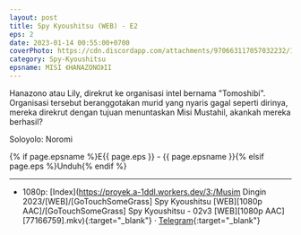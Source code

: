 ```yaml
---
layout: post
title: Spy Kyoushitsu (WEB) - E2
eps: 2
date: 2023-01-14 00:55:00+0700
coverPhoto: https://cdn.discordapp.com/attachments/970663117057032232/1063515390065508352/mpv-shot0187.jpg
category: Spy-Kyoushitsu
epsname: MISI 《HANAZONO》II
---
```


Hanazono atau Lily, direkrut ke organisasi intel bernama "Tomoshibi". Organisasi tersebut beranggotakan murid yang nyaris gagal seperti dirinya, mereka direkrut dengan tujuan menuntaskan Misi Mustahil, akankah mereka berhasil?

Soloyolo: Noromi

{% if page.epsname %}E{{ page.eps }} - {{ page.epsname }}{% elsif page.eps %}Unduh{% endif %}

---
- 1080p: [Index](https://proyek.a-1ddl.workers.dev/3:/Musim Dingin 2023/[WEB]/[GoTouchSomeGrass] Spy Kyoushitsu [WEB][1080p AAC]/[GoTouchSomeGrass] Spy Kyoushitsu - 02v3 [WEB][1080p AAC][77166759].mkv){:target="_blank"} &middot; [Telegram](https://t.me/a1fansubweeklies/189){:target="_blank"}
